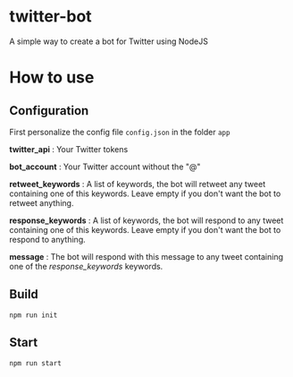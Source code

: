 # twitter-bot
A simple way to create a bot for Twitter using NodeJS

# How to use
## Configuration
First personalize the config file `config.json` in the folder `app`

**twitter_api** : Your Twitter tokens

**bot_account** : Your Twitter account without the "@"

**retweet_keywords** : A list of keywords, the bot will retweet any tweet containing one of this keywords. Leave empty if you don't want the bot to retweet anything.

**response_keywords** : A list of keywords, the bot will respond to any tweet containing one of this keywords. Leave empty if you don't want the bot to respond to anything.

**message** : The bot will respond with this message to any tweet containing one of the *response_keywords* keywords.
## Build
`npm run init`

## Start
`npm run start`
